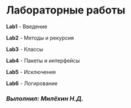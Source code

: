# Лабораторные работы


**Lab1** - Введение

**Lab2** - Методы и рекурсия

**Lab3** - Классы

**Lab4** - Пакеты и интерфейсы

**Lab5** - Исключения

**Lab6** - Логирование



### ***Выполнил: Милёхин Н.Д.***
